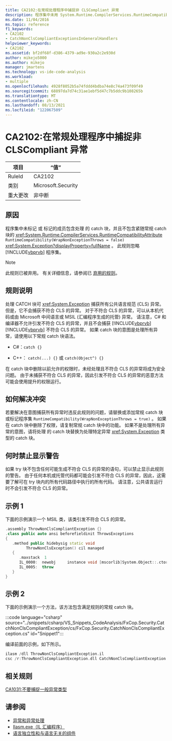 ```yaml
---
title: CA2102:在常规处理程序中捕捉非 CLSCompliant 异常
description: 程序集中未用 System.Runtime.CompilerServices.RuntimeCompatibilityAttribute 标记或标记为 RuntimeCompatibility (WrapNonExceptionThrows = false) 的成员包含处理 System.Exception 的 catch 块，并且不包含紧随常规 catch 块的 。
ms.date: 11/04/2016
ms.topic: reference
f1_keywords:
- CA2102
- CatchNonClsCompliantExceptionsInGeneralHandlers
helpviewer_keywords:
- CA2102
ms.assetid: bf2df68f-d386-4379-ad9e-930a2c2e930d
author: mikejo5000
ms.author: mikejo
manager: jmartens
ms.technology: vs-ide-code-analysis
ms.workload:
- multiple
ms.openlocfilehash: 4928f8052b5a74fddd4bdba74e8c74a473f09f49
ms.sourcegitcommit: 68897da7d74c31ae1ebf5d47c7b5ddc9b108265b
ms.translationtype: MT
ms.contentlocale: zh-CN
ms.lasthandoff: 08/13/2021
ms.locfileid: "122067509"
---
```

# <a name="ca2102-catch-non-clscompliant-exceptions-in-general-handlers"></a>CA2102:在常规处理程序中捕捉非 CLSCompliant 异常

|项目|“值”|
|-|-|
|RuleId|CA2102|
|类别|Microsoft.Security|
|重大更改|非中断|

## <a name="cause"></a>原因
程序集中未标记 或 标记的成员包含处理 的 catch 块，并且不包含紧随常规 catch 块的 <xref:System.Runtime.CompilerServices.RuntimeCompatibilityAttribute> `RuntimeCompatibility(WrapNonExceptionThrows = false)` <xref:System.Exception?displayProperty=fullName> 。 此规则忽略 [!INCLUDE[vbprvb](../code-quality/includes/vbprvb_md.md)] 程序集。

> [!NOTE]
> 此规则已被弃用。 有关详细信息，请参阅已 [弃用的规则](fxcop-unported-deprecated-rules.md)。

## <a name="rule-description"></a>规则说明

处理 CATCH 块可 <xref:System.Exception> 捕获所有公共语言规范 (CLS) 异常。 但是，它不会捕获不符合 CLS 的异常。 对于不符合 CLS 的异常，可以从本机代码或由 Microsoft 中间语言或 MSIL (汇编程序生成的托管) 异常。 请注意，C# 和编译器不允许引发不符合 CLS 的异常，并且不会捕获 [!INCLUDE[vbprvb](../code-quality/includes/vbprvb_md.md)] [!INCLUDE[vbprvb](../code-quality/includes/vbprvb_md.md)] 不符合 CLS 的异常。 如果 catch 块的意图是处理所有异常，请使用以下常规 catch 块语法。

- C#：`catch {}`

- C++： `catch(...) {}` 或 `catch(Object^) {}`

在 catch 块中删除以前允许的权限时，未经处理且不符合 CLS 的异常将成为安全问题。 由于未捕获不符合 CLS 的异常，因此引发不符合 CLS 的异常的恶意方法可能会使用提升的权限运行。

## <a name="how-to-fix-violations"></a>如何解决冲突

若要解决在意图捕获所有异常时违反此规则的问题，请替换或添加常规 catch 块或标记程序集 `RuntimeCompatibility(WrapNonExceptionThrows = true)` 。 如果在 catch 块中删除了权限，请复制常规 catch 块中的功能。 如果不是处理所有异常的意图，请将处理 的 catch 块替换为处理特定异常 <xref:System.Exception> 类型的 catch 块。

## <a name="when-to-suppress-warnings"></a>何时禁止显示警告

如果 try 块不包含任何可能生成不符合 CLS 的异常的语句，可以禁止显示此规则的警告。 由于任何本机或托管代码都可能会引发不符合 CLS 的异常，因此，这需要了解可在 try 块内的所有代码路径中执行的所有代码。 请注意，公共语言运行时不会引发不符合 CLS 的异常。

## <a name="example-1"></a>示例 1

下面的示例演示一个 MSIL 类，该类引发不符合 CLS 的异常。

```cpp
.assembly ThrowNonClsCompliantException {}
.class public auto ansi beforefieldinit ThrowsExceptions
{
   .method public hidebysig static void
         ThrowNonClsException() cil managed
   {
      .maxstack  1
      IL_0000:  newobj     instance void [mscorlib]System.Object::.ctor()
      IL_0005:  throw
   }
}
```

## <a name="example-2"></a>示例 2

下面的示例演示一个方法，该方法包含满足规则的常规 catch 块。

:::code language="csharp" source="../snippets/csharp/VS_Snippets_CodeAnalysis/FxCop.Security.CatchNonClsCompliantException/cs/FxCop.Security.CatchNonClsCompliantException.cs" id="Snippet1":::

编译前面的示例，如下所示。

```cpp
ilasm /dll ThrowNonClsCompliantException.il
csc /r:ThrowNonClsCompliantException.dll CatchNonClsCompliantException.cs
```

## <a name="related-rules"></a>相关规则

[CA1031:不要捕捉一般异常类型](/dotnet/fundamentals/code-analysis/quality-rules/ca1031)

## <a name="see-also"></a>请参阅

- [异常和异常处理](/dotnet/csharp/programming-guide/exceptions/exceptions-and-exception-handling)
- [Ilasm.exe（IL 汇编程序）](/dotnet/framework/tools/ilasm-exe-il-assembler)
- [语言独立性和与语言无关的组件](/dotnet/standard/language-independence-and-language-independent-components)
